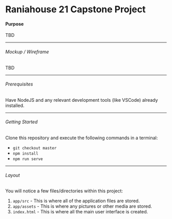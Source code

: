 # Raniahouse 21 Capstone Project

#### Purpose

TBD 
- - -
###### Mockup / Wireframe
TBD
- - - 
###### Prerequisites
Have NodeJS and any relevant development tools (like VSCode) already installed.
 - - - 
###### Getting Started
Clone this repository and execute the following commands in a terminal:
* `git checkout master`
* `npm install`
* `npm run serve`
- - - 
###### Layout
You will notice a few files/directories within this project:

 1. `app/src` - This is where all of the application files are stored.
 2. `app/assets` - This is where any pictures or other media are stored.
 3. `index.html` - This is where all the main user interface is created.


